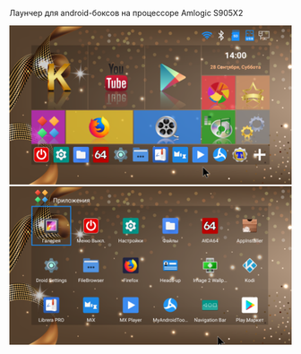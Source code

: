 Лаунчер для android-боксов на процессоре Amlogic S905X2       

<img src="https://raw.githubusercontent.com/VitVS/VitVS.github.io/master/android/VitLauncher/image_01.png"/>     

<img src="https://raw.githubusercontent.com/VitVS/VitVS.github.io/master/android/VitLauncher/image_02.png"/>


